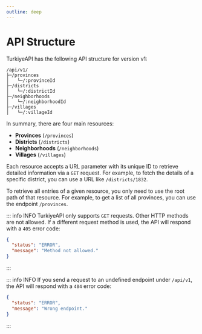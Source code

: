 ```yaml
---
outline: deep
---
```


# API Structure

TurkiyeAPI has the following API structure for version v1:

```plaintext
/api/v1/
├─/provinces
│   └─/:provinceId
├─/districts
│   └─/:districtId
├─/neighborhoods
│   └─/:neighborhoodId
├─/villages
│   └─/:villageId
```

In summary, there are four main resources:

- **Provinces** (`/provinces`)
- **Districts** (`/districts`)
- **Neighborhoods** (`/neighborhoods`)
- **Villages** (`/villages`)

Each resource accepts a URL parameter with its unique ID to retrieve detailed information via a `GET` request. For example, to fetch the details of a specific district, you can use a URL like `/districts/1832`.

To retrieve all entries of a given resource, you only need to use the root path of that resource. For example, to get a list of all provinces, you can use the endpoint `/provinces`.

::: info INFO
TurkiyeAPI only supports `GET` requests. Other HTTP methods are not allowed. If a different request method is used, the API will respond with a `405` error code:

```json {3}
{
  "status": "ERROR",
  "message": "Method not allowed."
}
```

:::

::: info INFO
If you send a request to an undefined endpoint under `/api/v1`, the API will respond with a `404` error code:

```json {3}
{
  "status": "ERROR",
  "message": "Wrong endpoint."
}
```

:::
